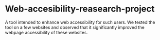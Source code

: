 # Web-accesibility-reasearch-project
A tool intended to enhance web accessibility for such users. We tested the tool on a few websites and observed that it significantly improved the webpage accessibility of these websites.

